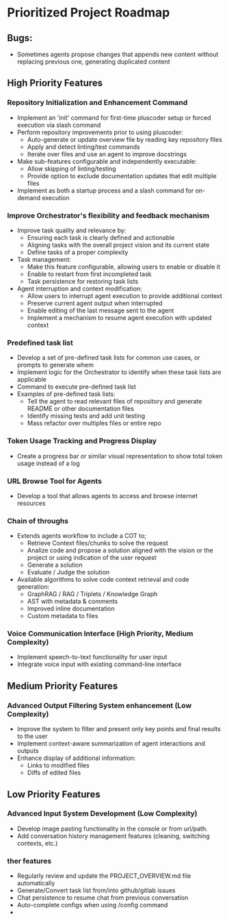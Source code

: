 # Prioritized Project Roadmap

## Bugs:
- Sometimes agents propose changes that appends new content without replacing previous one, generating duplicated content

## High Priority Features

### Repository Initialization and Enhancement Command
- Implement an 'init' command for first-time pluscoder setup or forced execution via slash command
- Perform repository improvements prior to using pluscoder:
  - Auto-generate or update overview file by reading key repository files
  - Apply and detect linting/test commands
  - Iterate over files and use an agent to improve docstrings
- Make sub-features configurable and independently executable:
  - Allow skipping of linting/testing
  - Provide option to exclude documentation updates that edit multiple files
- Implement as both a startup process and a slash command for on-demand execution

### Improve Orchestrator's flexibility and feedback mechanism
- Improve task quality and relevance by:
  - Ensuring each task is clearly defined and actionable
  - Aligning tasks with the overall project vision and its current state
  - Define tasks of a proper complexity
- Task management:
  - Make this feature configurable, allowing users to enable or disable it
  - Enable to restart from first incompleted task
  - Task persistence for restoring task lists
- Agent interruption and context modification:
  - Allow users to interrupt agent execution to provide additional context
  - Preserve current agent output when interrupted
  - Enable editing of the last message sent to the agent
  - Implement a mechanism to resume agent execution with updated context


### Predefined task list
- Develop a set of pre-defined task lists for common use cases, or prompts to generate whem
- Implement logic for the Orchestrator to identify when these task lists are applicable
- Command to execute pre-defined task list
- Examples of pre-defined task lists:
  - Tell the agent to read relevant files of repository and generate README or other documentation files
  - Identify missing tests and add unit testing
  - Mass refactor over multiples files or entire repo

### Token Usage Tracking and Progress Display
- Create a progress bar or similar visual representation to show total token usage instead of a log

### URL Browse Tool for Agents
- Develop a tool that allows agents to access and browse internet resources

### Chain of throughs
- Extends agents workflow to include a COT to;
  - Retrieve Context files/chunks to solve the request
  - Analize code and propose a solution aligned with the vision or the project or using indication of the user request
  - Generate a solution
  - Evaluate / Judge the solution
- Available algorithms to solve code context retrieval and code generation:
  - GraphRAG / RAG / Triplets / Knowledge Graph
  - AST with metadata & comments
  - Improved inline documentation
  - Custom metadata to files

### Voice Communication Interface (High Priority, Medium Complexity)
- Implement speech-to-text functionality for user input
- Integrate voice input with existing command-line interface

## Medium Priority Features

### Advanced Output Filtering System enhancement (Low Complexity)
- Improve the system to filter and present only key points and final results to the user
- Implement context-aware summarization of agent interactions and outputs
- Enhance display of additional information:
  - Links to modified files
  - Diffs of edited files

## Low Priority Features

### Advanced Input System Development (Low Complexity)
- Develop image pasting functionality in the console or from url/path.
- Add conversation history management features (cleaning, switching contexts, etc.)

### ther features
- Regularly review and update the PROJECT_OVERVIEW.md file automatically
- Generate/Convert task list from/into github/gitlab issues
- Chat persistence to resume chat from previous conversation
- Auto-complete configs when using /config command
- 